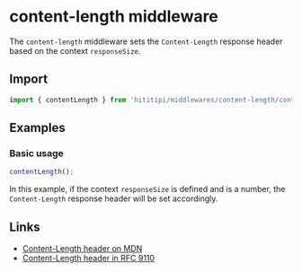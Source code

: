 # content-length middleware

The `content-length` middleware sets the `Content-Length` response header based on the context `responseSize`.

## Import

```js
import { contentLength } from 'hititipi/middlewares/content-length/content-length.js';
```

## Examples

### Basic usage

```js
contentLength();
```

In this example, if the context `responseSize` is defined and is a number, the `Content-Length` response header will be set accordingly.

## Links

- [Content-Length header on MDN](https://developer.mozilla.org/en-US/docs/Web/HTTP/Headers/Content-Length)
- [Content-Length header in RFC 9110](https://httpwg.org/specs/rfc9110.html#field.content-length)

